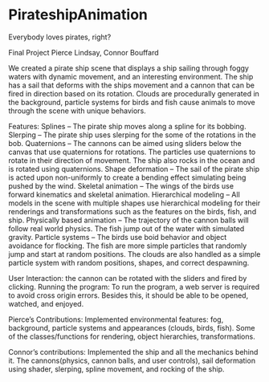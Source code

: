 # PirateshipAnimation
Everybody loves pirates, right?

Final Project
Pierce Lindsay, Connor Bouffard

We created a pirate ship scene that displays a ship sailing through foggy waters with dynamic movement, 
and an interesting environment. The ship has a sail that deforms with the ships movement and a cannon 
that can be fired in direction based on its rotation. Clouds are procedurally generated in the background, 
particle systems for birds and fish cause animals to move through the scene with unique behaviors.

Features:
Splines – The pirate ship moves along a spline for its bobbing.
Slerping – The pirate ship uses slerping for the some of the rotations in the bob.
Quaternions – The cannons can be aimed using sliders below the canvas that use quaternions for rotations. 
The particles use quaternions to rotate in their direction of movement. The ship also rocks in the ocean and 
is rotated using quaternions.
Shape deformation – The sail of the pirate ship is acted upon non-uniformly to create a bending 
effect simulating being pushed by the wind.
Skeletal animation – The wings of the birds use forward kinematics and skeletal animation.
Hierarchical modeling – All models in the scene with multiple shapes use hierarchical modeling 
for their renderings and transformations such as the features on the birds, fish, and ship.
Physically based animation – The trajectory of the cannon balls will follow real world physics. 
The fish jump out of the water with simulated gravity.
Particle systems – The birds use boid behavior and object avoidance for flocking. 
The fish are more simple particles that randomly jump and start at random positions. 
The clouds are also handled as a simple particle system with random positions, shapes, and correct despawning.

User Interaction: the cannon can be rotated with the sliders and fired by clicking.
Running the program: To run the program, a web server is required to avoid cross origin errors. 
Besides this, it should be able to be opened, watched, and enjoyed.

Pierce’s Contributions:
Implemented environmental features: fog, background, particle systems and appearances 
(clouds, birds, fish). Some of the classes/functions for rendering, object hierarchies, transformations.

Connor’s contributions:
Implemented the ship and all the mechanics behind it. The cannons(physics, cannon balls, and user controls), 
sail deformation using shader, slerping, spline movement, and rocking of the ship.